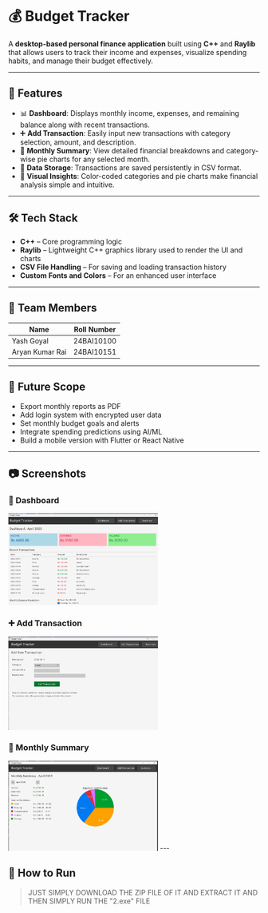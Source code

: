 # 💰 Budget Tracker

A **desktop-based personal finance application** built using **C++** and **Raylib** that allows users to track their income and expenses, visualize spending habits, and manage their budget effectively.

---

## 🚀 Features

- 📊 **Dashboard**: Displays monthly income, expenses, and remaining balance along with recent transactions.
- ➕ **Add Transaction**: Easily input new transactions with category selection, amount, and description.
- 📅 **Monthly Summary**: View detailed financial breakdowns and category-wise pie charts for any selected month.
- 📁 **Data Storage**: Transactions are saved persistently in CSV format.
- 🎨 **Visual Insights**: Color-coded categories and pie charts make financial analysis simple and intuitive.

---

## 🛠️ Tech Stack

- **C++** – Core programming logic
- **Raylib** – Lightweight C++ graphics library used to render the UI and charts
- **CSV File Handling** – For saving and loading transaction history
- **Custom Fonts and Colors** – For an enhanced user interface

---

## 👥 Team Members

| Name               | Roll Number   |
|--------------------|---------------|
| Yash Goyal         | 24BAI10100    |
| Aryan Kumar Rai    | 24BAI10151    |

---

## 🔮 Future Scope

- Export monthly reports as PDF
- Add login system with encrypted user data
- Set monthly budget goals and alerts
- Integrate spending predictions using AI/ML
- Build a mobile version with Flutter or React Native

---
## 📷 Screenshots

### 🧭 Dashboard
<img src="./dashboard.png" alt="Dashboard" width="300"/>

### ➕ Add Transaction
<img src="./addtransaction.png" alt="Add Transaction" width="300"/>

### 📅 Monthly Summary
<img src="./summary.png" alt="Monthly Summary" width="300"/>
---

## 📄 How to Run
> JUST SIMPLY DOWNLOAD THE ZIP FILE OF IT AND EXTRACT IT AND THEN SIMPLY RUN THE "2.exe" FILE 
